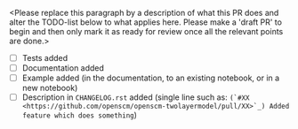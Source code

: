 <Please replace this paragraph by a description of what this PR does and alter the TODO-list below to what applies here. Please make a 'draft PR' to begin and then only mark it as ready for review once all the relevant points are done.>

- [ ] Tests added
- [ ] Documentation added
- [ ] Example added (in the documentation, to an existing notebook, or in a new notebook)
- [ ] Description in ``CHANGELOG.rst`` added (single line such as: ``(`#XX <https://github.com/openscm/openscm-twolayermodel/pull/XX>`_) Added feature which does something``)
